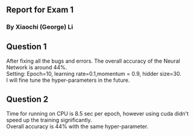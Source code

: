 ## Report for Exam 1
### By Xiaochi (George) Li

## Question 1
After fixing all the bugs and errors. The overall accuracy of the Neural Network is around 44%.   
Setting: Epoch=10, learning rate=0.1,momentum = 0.9, hidder size=30.  
I will fine tune the hyper-parameters in the future.  

## Question 2
Time for running on CPU is 8.5 sec per epoch, however using cuda didn't speed up the training significantly.  
Overall accuracy is 44% with the same hyper-parameter.

